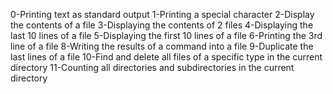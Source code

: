 0-Printing text as standard output
1-Printing a special character
2-Display the contents of a file
3-Displaying the contents of 2 files
4-Displaying the last 10 lines of a file
5-Displaying the first 10 lines of a file
6-Printing the 3rd line of a file
8-Writing the results of a command into a file
9-Duplicate the last lines of a file
10-Find and delete all files of a specific type in the current directory
11-Counting all directories and subdirectories in the current directory
